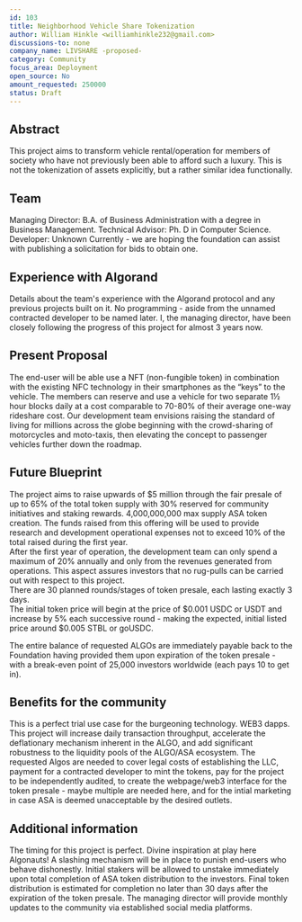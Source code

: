 ```yaml
---
id: 103
title: Neighborhood Vehicle Share Tokenization
author: William Hinkle <williamhinkle232@gmail.com>
discussions-to: none
company_name: LIVSHARE -proposed-
category: Community
focus_area: Deployment
open_source: No
amount_requested: 250000
status: Draft
---
```


## Abstract
This project aims to transform vehicle rental/operation for members of society who have not previously been able to afford such a luxury. This is not the tokenization of assets explicitly, but a rather similar idea functionally. 

## Team
Managing Director: B.A. of Business Administration with a degree in Business Management.  Technical Advisor: Ph. D in Computer Science.  Developer: Unknown Currently - we are hoping the foundation can assist with publishing a solicitation for bids to obtain one.  

## Experience with Algorand
Details about the team's experience with the Algorand protocol and any previous projects built on it.
No programming - aside from the unnamed contracted developer to be named later.  I, the managing director, have been closely following the progress of this project for almost 3 years now.

## Present Proposal
The end-user will be able use a NFT (non-fungible token) in combination with the existing NFC technology in their smartphones as the “keys” to the vehicle. 
The members can reserve and use a vehicle for two separate 1½ hour blocks daily at a cost comparable to 70-80% of their average one-way rideshare cost. 
Our development team envisions raising the standard of living for millions across the globe beginning with the crowd-sharing of motorcycles and moto-taxis, then elevating the concept to passenger vehicles further down the roadmap. 

## Future Blueprint
The project aims to raise upwards of $5 million through the fair presale of up to 65% of the total token supply with 30% reserved for community initiatives and staking rewards.  4,000,000,000 max supply ASA token creation. 
The funds raised from this offering will be used to provide research and development operational expenses not to exceed 10% of the total raised during the first year.  
After the first year of operation, the development team can only spend a maximum of 20% annually and only from the revenues generated from operations. 
This aspect assures investors that no rug-pulls can be carried out with respect to this project.  
There are 30 planned rounds/stages of token presale, each lasting exactly 3 days.  
The initial token price will begin at the price of $0.001 USDC or USDT and increase by 5% each successive round - making the expected, initial listed price around $0.005 STBL or goUSDC. 

The entire balance of requested ALGOs are immediately payable back to the Foundation having provided them upon expiration of the token presale - with a break-even point of 25,000 investors worldwide (each pays 10 to get in).  

## Benefits for the community
This is a perfect trial use case for the burgeoning technology. WEB3 dapps. This project will increase daily transaction throughput, accelerate the deflationary mechanism inherent in the ALGO, and add significant robustness to the liquidity pools of the ALGO/ASA ecosystem.  The requested Algos are needed to cover legal costs of establishing the LLC, payment for a contracted developer to mint the tokens, pay for the project to be independently audited, to create the webpage/web3 interface for the token presale - maybe multiple are needed here, and for the intial marketing in case ASA is deemed unacceptable by the desired outlets.  

## Additional information
The timing for this project is perfect.  Divine inspiration at play here Algonauts!  A slashing mechanism will be in place to punish end-users who behave dishonestly.  Initial stakers will be allowed to unstake immediately upon total completion of ASA token distribution to the investors.  Final token distribution is estimated for completion no later than 30 days after the expiration of the token presale.  The managing director will provide monthly updates to the community via established social media platforms.  
